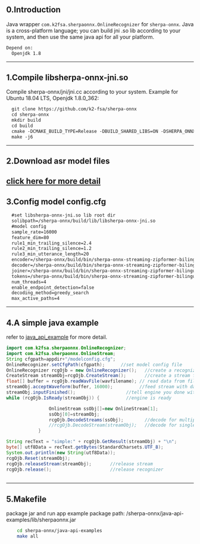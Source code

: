 
0.Introduction
---
Java wrapper `com.k2fsa.sherpaonnx.OnlineRecognizer` for `sherpa-onnx`. Java is a cross-platform language; you can build jni .so lib according to your system, and then use the same java api for all your platform.
``` xml
Depend on:
  Openjdk 1.8
```
---
1.Compile libsherpa-onnx-jni.so
---
Compile sherpa-onnx/jni/jni.cc according to your system.
Example for Ubuntu 18.04 LTS, Openjdk 1.8.0_362:
``` xml
  git clone https://github.com/k2-fsa/sherpa-onnx
  cd sherpa-onnx
  mkdir build
  cd build
  cmake -DCMAKE_BUILD_TYPE=Release -DBUILD_SHARED_LIBS=ON -DSHERPA_ONNX_ENABLE_JNI=ON ..
  make -j6
```
---
2.Download asr model files
---
[click here for more detail](https://k2-fsa.github.io/sherpa/onnx/pretrained_models/index.html)
---
3.Config model config.cfg
---
``` xml
  #set libsherpa-onnx-jni.so lib root dir
  solibpath=/sherpa-onnx/build/lib/libsherpa-onnx-jni.so  
  #model config  
  sample_rate=16000                  
  feature_dim=80
  rule1_min_trailing_silence=2.4
  rule2_min_trailing_silence=1.2
  rule3_min_utterance_length=20
  encoder=/sherpa-onnx/build/bin/sherpa-onnx-streaming-zipformer-bilingual-zh-en-2023-02-20/encoder-epoch-99-avg-1.onnx
  decoder=/sherpa-onnx/build/bin/sherpa-onnx-streaming-zipformer-bilingual-zh-en-2023-02-20/decoder-epoch-99-avg-1.onnx
  joiner=/sherpa-onnx/build/bin/sherpa-onnx-streaming-zipformer-bilingual-zh-en-2023-02-20/joiner-epoch-99-avg-1.onnx
  tokens=/sherpa-onnx/build/bin/sherpa-onnx-streaming-zipformer-bilingual-zh-en-2023-02-20/tokens.txt
  num_threads=4
  enable_endpoint_detection=false
  decoding_method=greedy_search
  max_active_paths=4
```
---
4.A simple java example
---
refer to [java_api_example](https://github.com/zhaomingwork/sherpa-onnx/blob/java-wrapper-support/java-api-examples/src/DecodeFile.java) for more detail.
``` java
import com.k2fsa.sherpaonnx.OnlineRecognizer;
import com.k2fsa.sherpaonnx.OnlineStream;
String cfgpath=appdir+"/modelconfig.cfg";
OnlineRecognizer.setCfgPath(cfgpath);      //set model config file
OnlineRecognizer rcgOjb = new OnlineRecognizer();   //create a recognizer
CreateStream streamObj=rcgOjb.CreateStream();       //create a stream for reading wav data
float[] buffer = rcgOjb.readWavFile(wavfilename); // read data from file
streamObj.acceptWaveform(buffer, 16000);          //feed stream with data, and sample rate is 16000
streamObj.inputFinished();                   //tell engine you done with all data 
while (rcgOjb.IsReady(streamObj)) {          //engine is ready

                OnlineStream ssObj[]=new OnlineStream[1];
                ssObj[0]=streamObj;
                rcgOjb.DecodeStreams(ssObj);        //decode for multiple stream 
                //rcgOjb.DecodeStream(streamObj);   //decode for single stream 
            }

String recText = "simple:" + rcgOjb.GetResult(streamObj) + "\n";
byte[] utf8Data = recText.getBytes(StandardCharsets.UTF_8);
System.out.println(new String(utf8Data));
rcgOjb.Reset(streamObj);
rcgOjb.releaseStream(streamObj);       //release stream
rcgOjb.release();                      //release recognizer
       

```
---
5.Makefile 
---
package jar and run app example
package path: /sherpa-onnx/java-api-examples/lib/sherpaonnx.jar
``` bash
    cd sherpa-onnx/java-api-examples
    make all          
	
  ```


